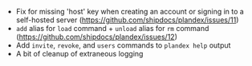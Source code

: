 - Fix for missing 'host' key when creating an account or signing in to a self-hosted server (https://github.com/shipdocs/plandex/issues/11)
- `add` alias for `load` command + `unload` alias for `rm` command (https://github.com/shipdocs/plandex/issues/12)
- Add `invite`, `revoke`, and `users` commands to `plandex help` output
- A bit of cleanup of extraneous logging

